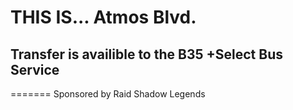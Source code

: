 # THIS IS... Atmos Blvd.
## Transfer is availible to the B35 +Select Bus Service
=======
Sponsored by Raid Shadow Legends
